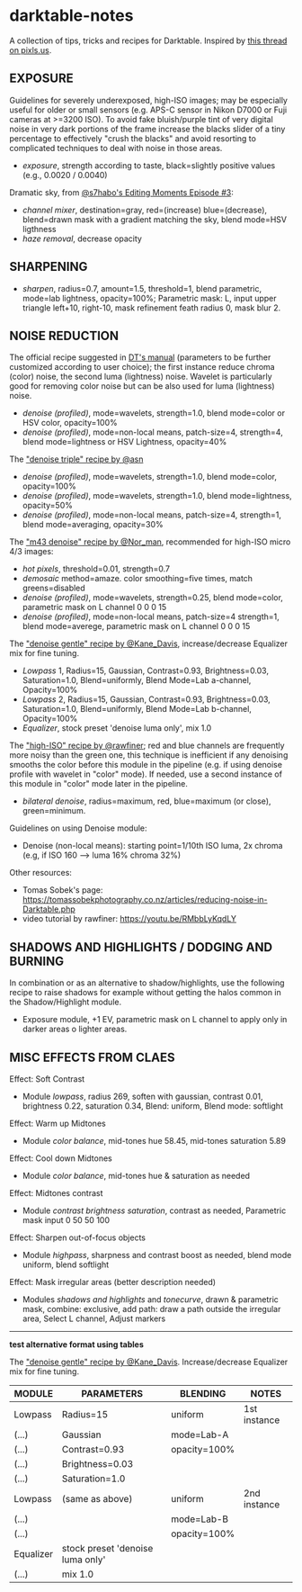 # darktable-notes

A collection of tips, tricks and recipes for Darktable. Inspired by [this thread on pixls.us](https://discuss.pixls.us/t/darktable-tricks/7903).

## EXPOSURE

Guidelines for severely underexposed, high-ISO images; may be especially useful for older or small sensors (e.g. APS-C sensor in Nikon D7000 or Fuji cameras at >=3200 ISO). To avoid fake bluish/purple tint of very digital noise in very dark portions of the frame increase the blacks slider of a tiny percentage to effectively "crush the blacks" and avoid resorting to complicated techniques to deal with noise in those areas.

* _exposure_, strength according to taste, black=slightly positive values (e.g., 0.0020 / 0.0040)

Dramatic sky, from [@s7habo's Editing Moments Episode #3](https://www.youtube.com/watch?v=8Rhd5UtpYW4):

* *channel mixer*, destination=gray, red=(increase) blue=(decrease), blend=drawn mask with a gradient matching the sky, blend mode=HSV ligthness
* _haze removal_, decrease opacity

## SHARPENING

* _sharpen_, radius=0.7, amount=1.5, threshold=1, blend parametric, mode=lab lightness, opacity=100%; Parametric mask: L, input upper triangle left+10, right-10, mask refinement feath radius 0, mask blur 2.

## NOISE REDUCTION

The official recipe suggested in [DT's manual](https://darktable.gitlab.io/doc/en/correction_group.html#denoise_profiled) (parameters to be further customized according to user choice); the first instance reduce chroma (color) noise, the second luma (lightness) noise. Wavelet is particularly good for removing color noise but can be also used for luma (lightness) noise.

* _denoise (profiled)_, mode=wavelets, strength=1.0, blend mode=color or HSV color, opacity=100%
* _denoise (profiled)_, mode=non-local means, patch-size=4, strength=4, blend mode=lightness or HSV Lightness, opacity=40%

The ["denoise triple" recipe by @asn](https://discuss.pixls.us/t/darktable-tricks/7903/6)

* _denoise (profiled)_, mode=wavelets, strength=1.0, blend mode=color, opacity=100%
* _denoise (profiled)_, mode=wavelets, strength=1.0, blend mode=lightness, opacity=50%
* _denoise (profiled)_, mode=non-local means, patch-size=4, strength=1, blend mode=averaging, opacity=30%

The ["m43 denoise" recipe by @Nor_man](https://discuss.pixls.us/t/darktable-tricks/7903/14), recommended for high-ISO micro 4/3 images:

* _hot pixels_, threshold=0.01, strength=0.7
* _demosaic_ method=amaze. color smoothing=five times, match greens=disabled
* _denoise (profiled)_, mode=wavelets, strength=0.25, blend mode=color, parametric mask on L channel 0 0 0 15
* _denoise (profiled)_, mode=non-local means, patch-size=4 strength=1, blend mode=averege, parametric mask on L channel 0 0 0 15

The ["denoise gentle" recipe by @Kane_Davis](https://discuss.pixls.us/t/darktable-tricks/7903/8), increase/decrease Equalizer mix for fine tuning.

* _Lowpass_ 1, Radius=15, Gaussian, Contrast=0.93, Brightness=0.03, Saturation=1.0, Blend=uniformly, Blend Mode=Lab a-channel, Opacity=100%
* _Lowpass_ 2, Radius=15, Gaussian, Contrast=0.93, Brightness=0.03, Saturation=1.0, Blend=uniformly, Blend Mode=Lab b-channel, Opacity=100%
* _Equalizer_, stock preset 'denoise luma only', mix 1.0

The ["high-ISO" recipe by @rawfiner](https://discuss.pixls.us/t/darktable-tricks/7903/7); red and blue channels are frequently more noisy than the green one, this technique is inefficient if any denoising smooths the color before this module in the pipeline (e.g. if using denoise profile with wavelet in "color" mode). If needed, use a second instance of this module in "color" mode later in the pipeline.

* _bilateral denoise_, radius=maximum, red, blue=maximum (or close), green=minimum.

Guidelines on using Denoise module:

* Denoise (non-local means): starting point=1/10th ISO luma, 2x chroma (e.g, if ISO 160 --> luma 16% chroma 32%)

Other resources:
 * Tomas Sobek's page: <https://tomassobekphotography.co.nz/articles/reducing-noise-in-Darktable.php>
 * video tutorial by rawfiner: <https://youtu.be/RMbbLyKqdLY>

## SHADOWS AND HIGHLIGHTS / DODGING AND BURNING

In combination or as an alternative to shadow/highlights, use the following recipe to raise shadows for example without getting the halos common in the Shadow/Highlight module.

* Exposure module, +1 EV, parametric mask on L channel to apply only in darker areas o lighter areas.

## MISC EFFECTS FROM CLAES

Effect: Soft Contrast

* Module _lowpass_, radius 269, soften with gaussian, contrast 0.01, brightness 0.22, saturation 0.34, Blend: uniform, Blend mode: softlight

Effect: Warm up Midtones

* Module _color balance_, mid-tones hue 58.45, mid-tones saturation 5.89

Effect: Cool down Midtones

* Module _color balance_, mid-tones hue & saturation as needed

Effect: Midtones contrast

* Module _contrast brightness saturation_, contrast as needed, Parametric mask input 0 50 50 100

Effect: Sharpen out-of-focus objects

* Module _highpass_, sharpness and contrast boost as needed, blend mode uniform, blend softlight

Effect: Mask irregular areas (better description needed)

* Modules _shadows and highlights_ and _tonecurve_, drawn & parametric mask, combine: exclusive, add path: draw a path outside the irregular area, Select L channel, Adjust markers
  
***

**test alternative format using tables**


The ["denoise gentle" recipe by @Kane_Davis](https://discuss.pixls.us/t/darktable-tricks/7903/8). Increase/decrease Equalizer mix for fine tuning.


MODULE | PARAMETERS                    | BLENDING     |NOTES
-------|-------------------------------|--------------|--------------
Lowpass| Radius=15                     | uniform      | 1st instance
(...)  | Gaussian                      | mode=Lab-A   |
(...)      | Contrast=0.93                 | opacity=100% |
(...)       | Brightness=0.03  ||
(...)       | Saturation=1.0   ||
Lowpass| (same as above)               | uniform      | 2nd instance
(...)       |                       | mode=Lab-B   |
(...)       |                  | opacity=100% |
Equalizer | stock preset 'denoise luma only'
(...)          | mix 1.0


